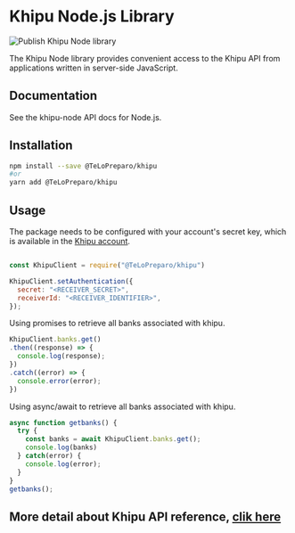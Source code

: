 # Khipu Node.js Library

![Publish Khipu Node library](https://github.com/TeLoPreparo/khipunodejspackage/workflows/publish%20Node.js%20Package/badge.svg?branch=develop)

The Khipu Node library provides convenient access to the Khipu API from applications written in server-side JavaScript.

## Documentation

See the khipu-node API docs for Node.js.

## Installation

```sh
npm install --save @TeLoPreparo/khipu
#or
yarn add @TeLoPreparo/khipu
```

## Usage

The package needs to be configured with your account's secret key, which is available in the [Khipu account](https://khipu.com/merchant/profile#).

```javascript

const KhipuClient = require("@TeLoPreparo/khipu")

KhipuClient.setAuthentication({
  secret: "<RECEIVER_SECRET>",
  receiverId: "<RECEIVER_IDENTIFIER>",
});
```

Using promises to retrieve all banks associated with khipu.

```javascript
KhipuClient.banks.get()
.then((response) => {
  console.log(response);
})
.catch((error) => {
  console.error(error);
})
```

Using async/await to retrieve all banks associated with khipu.

```javascript
async function getbanks() {
  try {
    const banks = await KhipuClient.banks.get();
    console.log(banks)
  } catch(error) {
    console.log(error);
  }
}
getbanks();
```

## More detail about Khipu API reference, [clik here](https://cl.khipu.com/page/api-referencia)
